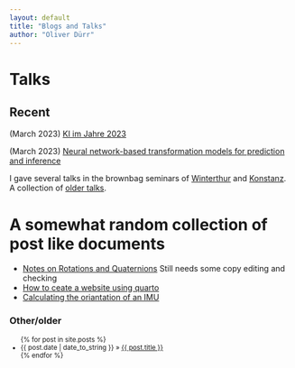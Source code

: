```yaml
---
layout: default
title: "Blogs and Talks"
author: "Oliver Dürr"
---
```

# Talks

## Recent
(March 2023) [KI im Jahre 2023](https://oduerr.github.io/talks/ki_2023.html)

(March 2023) [Neural network-based transformation models for prediction and inference](https://www.dropbox.com/s/jf0gxpmm99fuucx/kneib_OD_BS.pdf?dl=0)

I gave several talks in the brownbag seminars of [Winterthur](https://tensorchiefs.github.io/bbs/) and [Konstanz](https://ioskn.github.io/bbs/). A collection of 
[older talks](https://github.com/oduerr/blogs/old_talks.html).

# A somewhat random collection of post like documents 

* [Notes on Rotations and Quaternions](https://oduerr.github.io/gesture/Note_on_Quaternion.html) Still needs some copy editing and checking
* [How to ceate a website using quarto](https://oduerr.github.io/gesture/website_creation.html)
* [Calculating the oriantation of an IMU](https://oduerr.github.io/gesture/rotations_for_IMU.html)

<h3>Other/older</h3>
<small>
  <ul class="posts">
    {% for post in site.posts %}
      <li><span>{{ post.date | date_to_string }}</span> » <a href="{{ post.url }}" title="{{ post.title }}">{{ post.title }}</a></li>
    {% endfor %}
  </ul>
</small>
